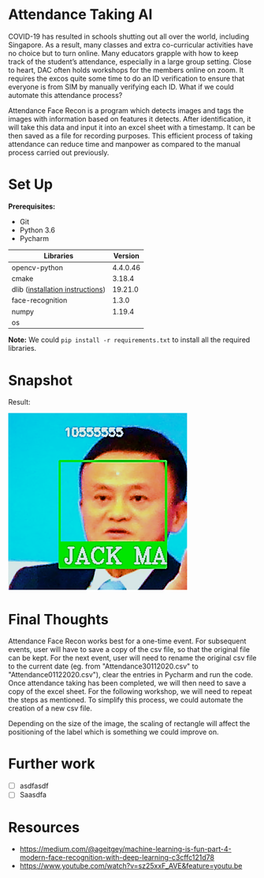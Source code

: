 # Attendance Taking AI
COVID-19 has resulted in schools shutting out all over the world, including Singapore. As a result, many classes and extra co-curricular activities have no choice but to turn online. Many educators grapple with how to keep track of the student’s attendance, especially in a large group setting. Close to heart, DAC often holds workshops for the members online on zoom. It requires the excos quite some time to do an ID verification to ensure that everyone is from SIM by manually verifying each ID. What if we could automate this attendance process? 

Attendance Face Recon is a program which detects images and tags the images with information based on features it detects. After identification, it will take this data and input it into an excel sheet with a timestamp. It can be then saved as a file for recording purposes. This efficient process of taking attendance can reduce time and manpower as compared to the manual process carried out previously.

# Set Up

**Prerequisites:**

- Git
- Python 3.6
- Pycharm

Libraries | Version
-----------|-----------
opencv-python | 4.4.0.46
cmake | 3.18.4 
dlib ([installation instructions](https://gist.github.com/ageitgey/629d75c1baac34dfa5ca2a1928a7aeaf)) | 19.21.0
face-recognition | 1.3.0
numpy | 1.19.4
os    |  

**Note:** We could `pip install -r requirements.txt` to install all the required libraries.

# Snapshot

Result:

![](README_Image.png)

# Final Thoughts

Attendance Face Recon works best for a one-time event. For subsequent events, user will have to save a copy of the csv file, so that the original file can be kept. For the next event, user will need to rename the original csv file to the current date (eg. from  "Attendance30112020.csv" to "Attendance01122020.csv"), clear the entries in Pycharm and run the code. Once attendance taking has been completed, we will then need to save a copy of the excel sheet. For the following workshop, we will need to repeat the steps as mentioned.
To simplify this process, we could automate the creation of a new csv file. 

Depending on the size of the image, the scaling of rectangle will affect the positioning of the label which is something we could improve on.

# Further work 

- [ ] asdfasdf
- [ ] Saasdfa

# Resources 
* https://medium.com/@ageitgey/machine-learning-is-fun-part-4-modern-face-recognition-with-deep-learning-c3cffc121d78
* https://www.youtube.com/watch?v=sz25xxF_AVE&feature=youtu.be
